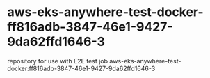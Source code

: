 # aws-eks-anywhere-test-docker-ff816adb-3847-46e1-9427-9da62ffd1646-3
repository for use with E2E test job aws-eks-anywhere-test-docker:ff816adb-3847-46e1-9427-9da62ffd1646-3
